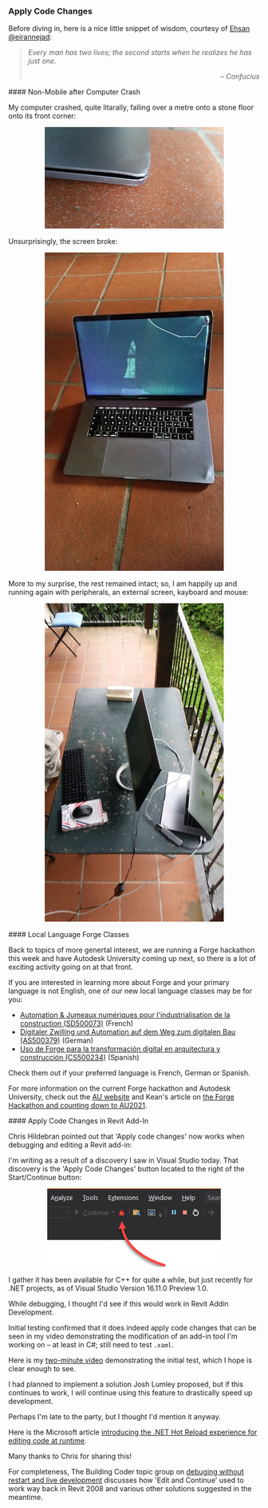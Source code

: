 <head>
<meta http-equiv="Content-Type" content="text/html; charset=utf-8">
<link rel="stylesheet" type="text/css" href="bc.css">
<script src="https://cdn.rawgit.com/google/code-prettify/master/loader/run_prettify.js" type="text/javascript"></script>
</head>

<!---

twitter:

add #thebuildingcoder

 the #RevitAPI #DynamoBim @AutodeskForge @AutodeskRevit #bim #ForgeDevCon 

&ndash; 
...

linkedin:

#bim #DynamoBim #ForgeDevCon #Revit #API #IFC #SDK #AI #VisualStudio #Autodesk #AEC #adsk

the [Revit API discussion forum](http://forums.autodesk.com/t5/revit-api-forum/bd-p/160) thread

<center>
<img src="img/" alt="" title="" width="600"/>
<p style="font-size: 80%; font-style:italic"></p>
</center>

**Question:** 

**Answer:**

**Response:**  

Many thanks to  for this very helpful explanation!

<pre class="code">
</pre>

-->

### Apply Code Changes

Before diving in, here is a nice little snippet of wisdom, courtesy
of [Ehsan @eirannejad](https://twitter.com/eirannejad):

<blockquote>
<p><i>Every man has two lives; the second starts when he realizes he has just one.</i></p>
<p style="text-align: right; font-style: italic">&ndash; Confucius</p>
</blockquote>
  

####<a name="2"></a> Non-Mobile after Computer Crash

My computer crashed, quite litarally, falling over a metre onto a stone floor onto its front corner:

<center>
<img src="img/computer_crash_2.jpg" alt="Computer crash" title="Computer crash" width="359"/> <!-- 637 -->
</center>

Unsurprisingly, the screen broke:

<center>
<img src="img/computer_crash_5.jpg" alt="Computer crash" title="Computer crash" width="359"/> <!-- 359 -->
</center>

More to my surprise, the rest remained intact; so, I am happily up and running again with peripherals, an external screen, kayboard and mouse:

<center>
<img src="img/computer_crash_6.jpg" alt="Computer crash" title="Computer crash" width="359"/> <!-- 359 -->
</center>


####<a name="3"></a> Local Language Forge Classes 

Back to topics of more genertal interest, we are running a Forge hackathon this week and have Autodesk University coming up next, so there is a lot of exciting activity going on at that front.

If you are interested in learning more about Forge and your primary language is not English, one of our new local language classes may be for you:

<!--
Automation & Jumeaux Numériques pour l‘industrialisation de la construction (SD500073) (French)
Digitaler Zwilling und Automation auf dem Weg zum digitalen Bau (AS500379) (German)
Uso de Forge para la transformación digital en arquitectura y construcción (CS500234) (Spanish)
Be sure to check one of them out if your preferred language is French, German or Spanish.
-->

<ul>
<li><a href="https://events-platform.autodesk.com/event/autodesk-university-2021/planning/UGxhbm5pbmdfNjcwMjAy" target="_blank">Automation &amp; Jumeaux numériques pour l'industrialisation de la construction (SD500073)</a> (French)</li>
<li><a href="https://events-platform.autodesk.com/event/autodesk-university-2021/planning/UGxhbm5pbmdfNjcwMjMy" target="_blank">Digitaler Zwilling und Automation auf dem Weg zum digitalen Bau (AS500379)</a> (German)</li>
<li><a href="https://events-platform.autodesk.com/event/autodesk-university-2021/planning/UGxhbm5pbmdfNjcwMTQz" target="_blank">Uso de Forge para la transformación digital en arquitectura y construcción (CS500234)</a> (Spanish)</li>
</ul>

Check them out if your preferred language is French, German or Spanish.

For more information on the current Forge hackathon and Autodesk University, check out
the [AU website](https://www.autodesk.com/autodesk-university) and
Kean's article
on [the Forge Hackathon and counting down to AU2021](https://www.keanw.com/2021/09/at-the-forge-hackathon-counting-down-to-au2021.html).


####<a name="4"></a> Apply Code Changes in Revit Add-In

Chris Hildebran pointed out that 'Apply code changes' now works when debugging and editing a Revit add-in:

I'm writing as a result of a discovery I saw in Visual Studio today.
That discovery is the 'Apply Code Changes' button located to the right of the Start/Continue button:

<center>
<img src="img/apply_code_changes.png" alt="Apply code changes" title="Apply code changes" width="348"/> <!-- 348 -->
</center>

I gather it has been available for C++ for quite a while, but just recently for .NET projects, as of Visual Studio Version 16.11.0 Preview 1.0.

While debugging, I thought I'd see if this would work in Revit Addin Development.
 
Initial testing confirmed that it does indeed apply code changes that can be seen in my video demonstrating the modification of an add-in tool I'm working on &ndash; at least in C#; still need to test `.xaml`.
 
Here is my [two-minute video](https://www.screencast.com/t/5oCj1jBJha) demonstrating the initial test, which I hope is clear enough to see.
 
I had planned to implement a solution Josh Lumley proposed, but if this continues to work, I will continue using this feature to drastically speed up development.
 
Perhaps I'm late to the party, but I thought I'd mention it anyway.
 
Here is
the Microsoft article [introducing the .NET Hot Reload experience for editing code at runtime](https://devblogs.microsoft.com/dotnet/introducing-net-hot-reload).

Many thanks to Chris for sharing this!

For completeness, The Building Coder topic group
on [debuging without restart and live development](https://thebuildingcoder.typepad.com/blog/about-the-author.html#5.49) discusses
how 'Edit and Continue' used to work way back in Revit 2008 and various other solutions suggested in the meantime.


